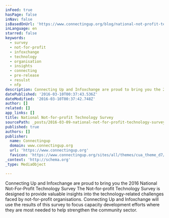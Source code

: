 ```yaml
---
inFeed: true
hasPage: false
inNav: false
isBasedOnUrl: 'https://www.connectingup.org/blog/national-not-profit-technology-survey'
inLanguage: en
starred: false
keywords:
  - survey
  - not-for-profit
  - infoxchange
  - technology
  - organisation
  - insights
  - connecting
  - pre-release
  - resulst
  - nfp
description: Connecting Up and Infoxchange are proud to bring you the 2016 National Not-For-Profit Technology Survey The Not-for-profit Technology Survey is designed to provide valuable insights into the technology-related challenges faced by not-for-profit organisations. Connecting Up and Infoxchange will use the resulst of this survey to focus capacity development efforts where they are most needed to help strengthen the community sector.
datePublished: '2016-03-10T00:37:43.536Z'
dateModified: '2016-03-10T00:37:42.748Z'
author: []
related: []
app_links: []
title: National Not-for-profit Technology Survey
sourcePath: _posts/2016-03-09-national-not-for-profit-technology-survey.md
published: true
authors: []
publisher:
  name: Connectingup
  domain: www.connectingup.org
  url: 'https://www.connectingup.org'
  favicon: 'https://www.connectingup.org/sites/all/themes/cua_theme_d7/favicon.ico'
_context: 'http://schema.org'
_type: MediaObject

---
```

Connecting Up and Infoxchange are proud to bring you the 2016 National Not-For-Profit Technology Survey The Not-for-profit Technology Survey is designed to provide valuable insights into the technology-related challenges faced by not-for-profit organisations. Connecting Up and Infoxchange will use the results of this survey to focus capacity development efforts where they are most needed to help strengthen the community sector.
